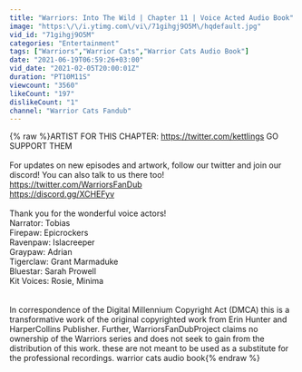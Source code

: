 ```yaml
---
title: "Warriors: Into The Wild | Chapter 11 | Voice Acted Audio Book"
image: "https:\/\/i.ytimg.com\/vi\/71gihgj9O5M\/hqdefault.jpg"
vid_id: "71gihgj9O5M"
categories: "Entertainment"
tags: ["Warriors","Warrior Cats","Warrior Cats Audio Book"]
date: "2021-06-19T06:59:26+03:00"
vid_date: "2021-02-05T20:00:01Z"
duration: "PT10M11S"
viewcount: "3560"
likeCount: "197"
dislikeCount: "1"
channel: "Warrior Cats Fandub"
---
```

{% raw %}ARTIST FOR THIS CHAPTER: <a rel="nofollow" target="blank" href="https://twitter.com/kettlings">https://twitter.com/kettlings</a> GO SUPPORT THEM<br /><br />For updates on new episodes and artwork, follow our twitter and join our discord! You can also talk to us there too! <br /><a rel="nofollow" target="blank" href="https://twitter.com/WarriorsFanDub">https://twitter.com/WarriorsFanDub</a><br /><a rel="nofollow" target="blank" href="https://discord.gg/XCHEFyv">https://discord.gg/XCHEFyv</a><br /><br />Thank you for the wonderful voice actors!<br />Narrator: Tobias<br />Firepaw: Epicrockers<br />Ravenpaw: Islacreeper<br />Graypaw: Adrian<br />Tigerclaw: Grant Marmaduke<br />Bluestar: Sarah Prowell<br />Kit Voices: Rosie, Minima<br /><br /><br />In correspondence of the Digital Millennium Copyright Act (DMCA) this is a transformative work of the original copyrighted work from Erin Hunter and HarperCollins Publisher. Further, WarriorsFanDubProject claims no ownership of the Warriors series and does not seek to gain from the distribution of this work. these are not meant to be used as a substitute for the professional recordings.  warrior cats audio book{% endraw %}
